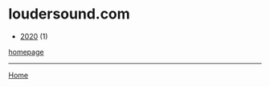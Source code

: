 # loudersound.com

  * [2020](./loudersound-com-2020.md) (1)

[homepage](https://www.loudersound.com/)

----

[Home](../index.md)
